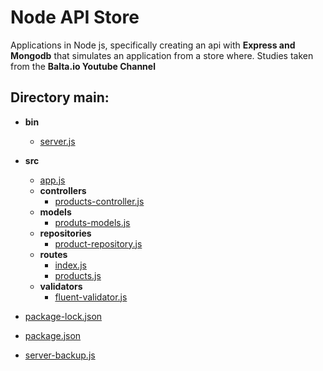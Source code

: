 # Node API Store
Applications in Node js, specifically creating an api with **Express and Mongodb** that simulates an application from a store where. Studies taken from the **Balta.io Youtube Channel**

## Directory main:


   - __bin__
     - [server.js](bin/server.js)
   - __src__
     - [app.js](src/app.js)
     - __controllers__
       - [products\-controller.js](src/controllers/products-controller.js)
     - __models__
       - [produts\-models.js](src/models/produts-models.js)
     - __repositories__
       - [product\-repository.js](src/repositories/product-repository.js)
     - __routes__
       - [index.js](src/routes/index.js)
       - [products.js](src/routes/products.js)
     - __validators__
       - [fluent\-validator.js](src/validators/fluent-validator.js)
   
   - [package\-lock.json](package-lock.json)
   - [package.json](package.json)
   - [server\-backup.js](server-backup.js)




